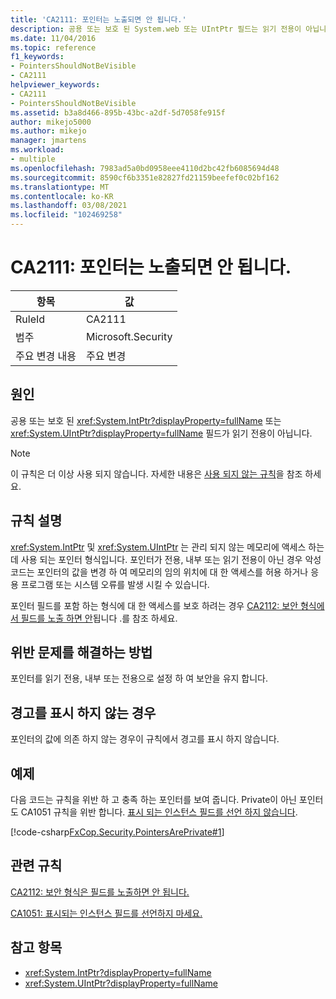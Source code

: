 ```yaml
---
title: 'CA2111: 포인터는 노출되면 안 됩니다.'
description: 공용 또는 보호 된 System.web 또는 UIntPtr 필드는 읽기 전용이 아닙니다.
ms.date: 11/04/2016
ms.topic: reference
f1_keywords:
- PointersShouldNotBeVisible
- CA2111
helpviewer_keywords:
- CA2111
- PointersShouldNotBeVisible
ms.assetid: b3a8d466-895b-43bc-a2df-5d7058fe915f
author: mikejo5000
ms.author: mikejo
manager: jmartens
ms.workload:
- multiple
ms.openlocfilehash: 7983ad5a0bd0958eee4110d2bc42fb6085694d48
ms.sourcegitcommit: 8590cf6b3351e82827fd21159beefef0c02bf162
ms.translationtype: MT
ms.contentlocale: ko-KR
ms.lasthandoff: 03/08/2021
ms.locfileid: "102469258"
---
```

# <a name="ca2111-pointers-should-not-be-visible"></a>CA2111: 포인터는 노출되면 안 됩니다.

|항목|값|
|-|-|
|RuleId|CA2111|
|범주|Microsoft.Security|
|주요 변경 내용|주요 변경|

## <a name="cause"></a>원인
공용 또는 보호 된 <xref:System.IntPtr?displayProperty=fullName> 또는 <xref:System.UIntPtr?displayProperty=fullName> 필드가 읽기 전용이 아닙니다.

> [!NOTE]
> 이 규칙은 더 이상 사용 되지 않습니다. 자세한 내용은 [사용 되지 않는 규칙](fxcop-unported-deprecated-rules.md)을 참조 하세요.

## <a name="rule-description"></a>규칙 설명
 <xref:System.IntPtr> 및 <xref:System.UIntPtr> 는 관리 되지 않는 메모리에 액세스 하는 데 사용 되는 포인터 형식입니다. 포인터가 전용, 내부 또는 읽기 전용이 아닌 경우 악성 코드는 포인터의 값을 변경 하 여 메모리의 임의 위치에 대 한 액세스를 허용 하거나 응용 프로그램 또는 시스템 오류를 발생 시킬 수 있습니다.

포인터 필드를 포함 하는 형식에 대 한 액세스를 보호 하려는 경우 [CA2112: 보안 형식에서 필드를 노출 하면 안](../code-quality/ca2112.md)됩니다 .를 참조 하세요.

## <a name="how-to-fix-violations"></a>위반 문제를 해결하는 방법
포인터를 읽기 전용, 내부 또는 전용으로 설정 하 여 보안을 유지 합니다.

## <a name="when-to-suppress-warnings"></a>경고를 표시 하지 않는 경우
포인터의 값에 의존 하지 않는 경우이 규칙에서 경고를 표시 하지 않습니다.

## <a name="example"></a>예제
다음 코드는 규칙을 위반 하 고 충족 하는 포인터를 보여 줍니다. Private이 아닌 포인터도 CA1051 규칙을 위반 합니다. [표시 되는 인스턴스 필드를 선언 하지 않습니다](/dotnet/fundamentals/code-analysis/quality-rules/ca1051).

[!code-csharp[FxCop.Security.PointersArePrivate#1](../code-quality/codesnippet/CSharp/ca2111-pointers-should-not-be-visible_1.cs)]

## <a name="related-rules"></a>관련 규칙
[CA2112: 보안 형식은 필드를 노출하면 안 됩니다.](../code-quality/ca2112.md)

[CA1051: 표시되는 인스턴스 필드를 선언하지 마세요.](/dotnet/fundamentals/code-analysis/quality-rules/ca1051)

## <a name="see-also"></a>참고 항목

- <xref:System.IntPtr?displayProperty=fullName>
- <xref:System.UIntPtr?displayProperty=fullName>
